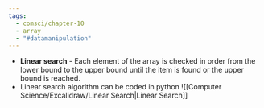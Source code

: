 ```yaml
---
tags:
  - comsci/chapter-10
  - array
  - "#datamanipulation"
---
```

- **Linear search** - Each element of the array is checked in order from the lower bound to the upper bound until the item is found or the upper bound is reached.
- Linear search algorithm can be coded in python
![[Computer Science/Excalidraw/Linear Search|Linear Search]]